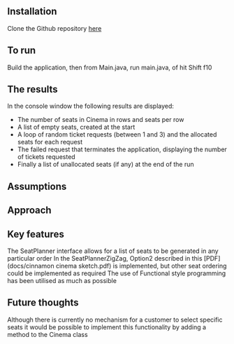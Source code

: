 ## Installation
Clone the Github repository [here](http:/github.com/adeyatz/cinnamon-cinema)

## To run
Build the application, then from Main.java, run main.java, of hit Shift f10

## The results  
In the console window the following results are displayed:

+ The number of seats in Cinema in rows and seats per row
+ A list of empty seats, created at the start
+ A loop of random ticket requests (between 1 and 3) and the allocated seats for each request
+ The failed request that terminates the application, displaying the number of tickets requested
+ Finally a list of unallocated seats (if any) at the end of the run


## Assumptions


## Approach

## Key features
The SeatPlanner interface allows for a list of seats to be generated in any particular order
In the SeatPlannerZigZag, Option2 described in this [PDF](docs/cinnamon cinema sketch.pdf) is
implemented, but other seat ordering could be implemented as required
The use of Functional style programming has been utilised as much as possible


## Future thoughts
Although there is currently no mechanism for a customer to select specific seats it would
be possible to implement this functionality by adding a method to the Cinema class


